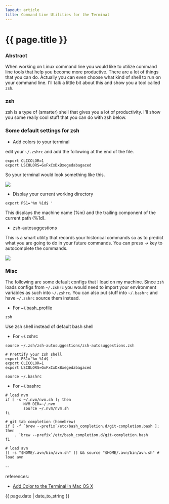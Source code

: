 ```yaml
---
layout: article
title: Command Line Utilities for the Terminal
---
```

# {{ page.title }}

### Abstract

When working on Linux command line you would like to utilize command line tools that help you become more productive. There are a lot of things that you can do. Actually you can even choose what kind of shell to run on your command line. I'll talk a little bit about this and show you a tool called `zsh`.

### zsh

zsh is a type of (smarter) shell that gives you a lot of productivity. I'll show you some really cool stuff that you can do with zsh below. 

### Some default settings for zsh

* Add colors to your terminal

edit your `~/.zshrc` and add the following at the end of the file. 

```
export CLICOLOR=1
export LSCOLORS=GxFxCxDxBxegedabagaced
```

So your terminal would look something like this.

![](https://i.stack.imgur.com/l3dJR.png)

* Display your current working directory

```
export PS1='%m %1d$ '
```

This displays the machine name (%m) and the trailing component of the current path (%1d). 

* zsh-autosuggestions

This is a smart utility that records your historical commands so as to predict what you are going to do in your future commands. You can press → key to autocomplete the commands. 

![](https://i.stack.imgur.com/cm4wR.png)

### Misc

The following are some default configs that I load on my machine. Since `zsh` loads configs from `~/.zshrc` you would need to import your environment variables as such into `~/.zshrc`. You can also put stuff into `~/.bashrc` and have `~/.zshrc` source them instead. 

* For ~/.bash_profile

```
zsh
```

Use zsh shell instead of default bash shell

* For ~/.zshrc

```
source ~/.zsh/zsh-autosuggestions/zsh-autosuggestions.zsh

# Prettify your zsh shell
export PS1='%m %1d$ '
export CLICOLOR=1
export LSCOLORS=GxFxCxDxBxegedabagaced

source ~/.bashrc
```

* For ~/.bashrc

```
# load nvm
if [ -s ~/.nvm/nvm.sh ]; then
        NVM_DIR=~/.nvm
        source ~/.nvm/nvm.sh
fi

# git tab completion (homebrew)
if [ -f `brew --prefix`/etc/bash_completion.d/git-completion.bash ]; then
    . `brew --prefix`/etc/bash_completion.d/git-completion.bash
fi

# load avn
[[ -s "$HOME/.avn/bin/avn.sh" ]] && source "$HOME/.avn/bin/avn.sh" # load avn
```

--

references:

* [Add Color to the Terminal in Mac OS X
](http://osxdaily.com/2012/02/21/add-color-to-the-terminal-in-mac-os-x/)

{{ page.date | date_to_string }}
